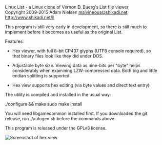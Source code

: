 Linux List - a Linux clone of Vernon D. Buerg's List file viewer  
Copyright 2009-2015 Adam Nielsen <malvineous@shikadi.net>  
http://www.shikadi.net/ll

This program is still very early in development, so there is still much to
implement before it becomes as useful as the original List.

Features:

 * Hex viewer, with full 8-bit CP437 glyphs (UTF8 console required), so that
   binary files look like they did under DOS.

 * Adjustable byte size.  Viewing data as nine-bits per "byte" helps
   considerably when examining LZW-compressed data.  Both big and little
   endian splitting is supported.

 * Hex view supports hex editing (via byte values and direct text entry)

The utility is compiled and installed in the usual way:

  ./configure && make
  sudo make install

You will need libgamecommon installed first.  If you downloaded the git
release, run ./autogen.sh before the commands above.

This program is released under the GPLv3 license.

![Screenshot of hex view](http://www.shikadi.net/gfx/ll/ll-hexview.png)
